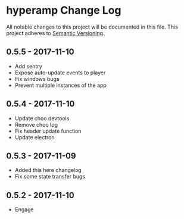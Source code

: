 # hyperamp Change Log
All notable changes to this project will be documented in this file.
This project adheres to [Semantic Versioning](http://semver.org/).

## 0.5.5 - 2017-11-10
* Add sentry
* Expose auto-update events to player
* Fix windows bugs
* Prevent multiple instances of the app


## 0.5.4 - 2017-11-10
* Update choo devtools
* Remove choo log
* Fix header update function
* Update electron

## 0.5.3 - 2017-11-09
* Added this here changelog
* Fix some state transfer bugs

## 0.5.2 - 2017-11-10
* Engage
